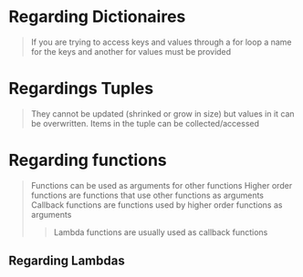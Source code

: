 # Regarding Dictionaires
> If you are trying to access keys and values through a for loop a name for the keys and another for values must be provided
# Regardings Tuples
> They cannot be updated (shrinked or grow in size) but values in it can be overwritten.
> Items in the tuple can be collected/accessed



# Regarding functions
> Functions can be used as arguments for other functions
> Higher order functions are functions that use other functions as arguments
> Callback functions are functions used by higher order functions as arguments
>> Lambda functions are usually used as callback functions
## Regarding Lambdas
